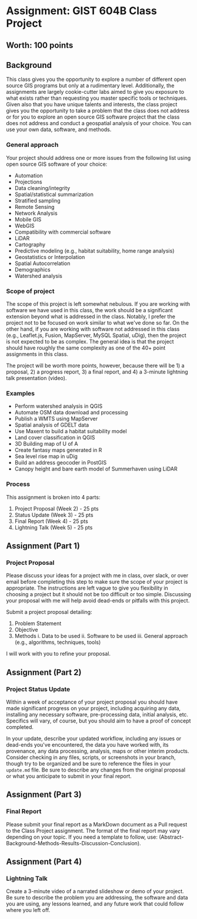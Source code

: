 # Assignment: GIST 604B Class Project
## Worth: 100 points

## Background
This class gives you the opportunity to explore a number of different open source GIS programs but only at a rudimentary level. Additionally, the assignments are largely cookie-cutter labs aimed to give you exposure to what exists rather than requesting you master specific tools or techniques. Given also that you have unique talents and interests, the class project gives you the opportunity to take a problem that the class does not address or for you to explore an open source GIS software project that the class does not address and conduct a geospatial analysis of your choice. You can use your own data, software, and methods.

### General approach

Your project should address one or more issues from the following list using open source GIS software of your choice:
- Automation
- Projections
- Data cleaning/integrity
- Spatial/statistical summarization
- Stratified sampling
- Remote Sensing
- Network Analysis
- Mobile GIS
- WebGIS
- Compatibility with commercial software
- LiDAR
- Cartography
- Predictive modeling (e.g., habitat suitability, home range analysis)
- Geostatistics or Interpolation
- Spatial Autocorrelation
- Demographics
- Watershed analysis

### Scope of project
The scope of this project is left somewhat nebulous. If you are working with software we have used in this class, the work should be a significant extension beyond what is addressed in the class. Notably, I prefer the project not to be focused on work similar to what we've done so far. On the other hand, if you are working with software not addressed in this class (e.g., Leaflet.js, Fusion, MapServer, MySQL Spatial, uDig), then the project is not expected to be as complex. The general idea is that the project should have roughly the same complexity as one of the 40+ point assignments in this class. 

The project will be worth more points, however, because there will be 1) a proposal, 2) a progress report, 3) a final report, and 4) a 3-minute lightning talk presentation (video). 

### Examples
- Perform watershed analysis in QGIS
- Automate OSM data download and processing
- Publish a WMTS using MapServer
- Spatial analysis of GDELT data
- Use Maxent to build a habitat suitability model
- Land cover classification in QGIS
- 3D Building map of U of A
- Create fantasy maps generated in R
- Sea level rise map in uDig
- Build an address geocoder in PostGIS
- Canopy height and bare earth model of Summerhaven using LiDAR

### Process
This assignment is broken into 4 parts:
1) Project Proposal (Week 2) - 25 pts
2) Status Update (Week 3) - 25 pts
3) Final Report (Week 4) - 25 pts
4) Lightning Talk (Week 5) - 25 pts

## Assignment (Part 1) 
### Project Proposal

Please discuss your ideas for a project with me in class, over slack, or over email before completing this step to make sure the scope of your project is appropriate. The instructions are left vague to give you flexibility in choosing a project but it should not be too difficult or too simple. Discussing your proposal with me will help avoid dead-ends or pitfalls with this project.

Submit a project proposal detailing:
1. Problem Statement
2. Objective
3. Methods
 i. Data to be used
 ii. Software to be used
 iii. General approach (e.g., algorithms, techniques, tools)

I will work with you to refine your proposal.
 
## Assignment (Part 2)
### Project Status Update

Within a week of acceptance of your project proposal you should have made significant progress on your project, including acquiring any data, installing any necessary software, pre-processing data, initial analysis, etc. Specifics will vary, of course, but you should aim to have a proof of concept completed.

In your update, describe your updated workflow, including any issues or dead-ends you've encountered, the data you have worked with, its provenance, any data processing, analysis, maps or other interim products. Consider checking in any files, scripts, or screenshots in your branch, though try to be organized and be sure to reference the files in your `update.md` file. Be sure to describe any changes from the original proposal or what you anticipate to submit in your final report. 

## Assignment (Part 3)
### Final Report

Please submit your final report as a MarkDown document as a Pull request to the Class Project assignment. The format of the final report may vary depending on your topic. If you need a template to follow, use: (Abstract-Background-Methods-Results-Discussion-Conclusion). 

## Assignment (Part 4)
### Lightning Talk

Create a 3-minute video of a narrated slideshow or demo of your project. Be sure to describe the problem you are addressing, the software and data you are using, any lessons learned, and any future work that could follow where you left off.

